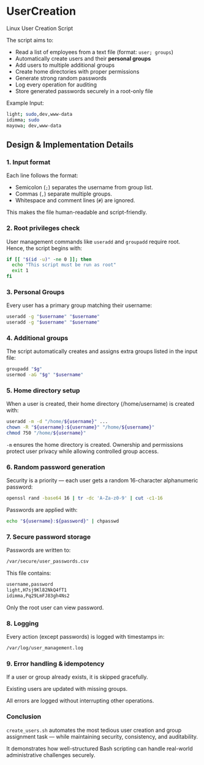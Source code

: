# UserCreation
Linux User Creation Script

The script aims to:
- Read a list of employees from a text file (format: `user; groups`)
- Automatically create users and their **personal groups**
- Add users to multiple additional groups
- Create home directories with proper permissions
- Generate strong random passwords
- Log every operation for auditing
- Store generated passwords securely in a root-only file

Example Input:
```bash
light; sudo,dev,www-data
idimma; sudo
mayowa; dev,www-data
```

## Design & Implementation Details

### 1. Input format
Each line follows the format:
- Semicolon (`;`) separates the username from group list.  
- Commas (`,`) separate multiple groups.  
- Whitespace and comment lines (`#`) are ignored.  

This makes the file human-readable and script-friendly.

### 2. Root privileges check
User management commands like `useradd` and `groupadd` require root.  
Hence, the script begins with:
```bash
if [[ "$(id -u)" -ne 0 ]]; then
  echo "This script must be run as root"
  exit 1
fi
```


### 3. Personal Groups
Every user has a primary group matching their username:
```bash
useradd -g "$username" "$username"
useradd -g "$username" "$username"
```

### 4. Additional groups
The script automatically creates and assigns extra groups listed in the input file:
```bash
groupadd "$g"
usermod -aG "$g" "$username"
```

### 5. Home directory setup
When a user is created, their home directory (/home/username) is created with:
```bash
useradd -m -d "/home/${username}" ...
chown -R "${username}:${username}" "/home/${username}"
chmod 750 "/home/${username}"
```

`-m` ensures the home directory is created.
Ownership and permissions protect user privacy while allowing controlled group access.

### 6. Random password generation
Security is a priority — each user gets a random 16-character alphanumeric password:
```bash
openssl rand -base64 16 | tr -dc 'A-Za-z0-9' | cut -c1-16
```

Passwords are applied with:
```bash
echo "${username}:${password}" | chpasswd
```

### 7. Secure password storage
Passwords are written to:
```bash
/var/secure/user_passwords.csv
```

This file contains:
```bash
username,password
light,H7sj9Kl82NkQ4fT1
idimma,Pq29LmFJ83gh4Ns2
```
Only the root user can view password.

### 8. Logging
Every action (except passwords) is logged with timestamps in:
```bash
/var/log/user_management.log
```


### 9. Error handling & idempotency

If a user or group already exists, it is skipped gracefully.

Existing users are updated with missing groups.

All errors are logged without interrupting other operations.


### Conclusion

`create_users.sh` automates the most tedious user creation and group assignment task — while maintaining security, consistency, and auditability.

It demonstrates how well-structured Bash scripting can handle real-world administrative challenges securely.

